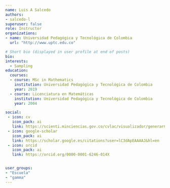 ```yaml
---
name: Luis A Salcedo
authors:
- salcedo-l
superuser: false
role: Instructor 
organizations:
- name: Universidad Pedagógica y Tecnológica de Colombia
  url: "http://www.uptc.edu.co"

# Short bio (displayed in user profile at end of posts)
bio: 
interests:
  - Sampling
education:
  courses:
  - course: MSc in Mathematics
    institution: Universidad Pedagógica y Tecnológica de Colombia
    year: 2019
  - course: Licenciatura en Matemáticas
    institution: Universidad Pedagógica y Tecnológica de Colombia
    year: 2004

social:
 - icon: cv
   icon_pack: ai
   link: https://scienti.minciencias.gov.co/cvlac/visualizador/generarCurriculoCv.do?cod_rh=0000263400
 - icon: google-scholar
   icon_pack: ai
   link: https://scholar.google.es/citations?user=lC3dApEAAAAJ&hl=en
 - icon: orcid
   icon_pack: ai
   link: https://orcid.org/0000-0001-6246-014X


user_groups:
- "Escuela"
- "gamma"
---
```


